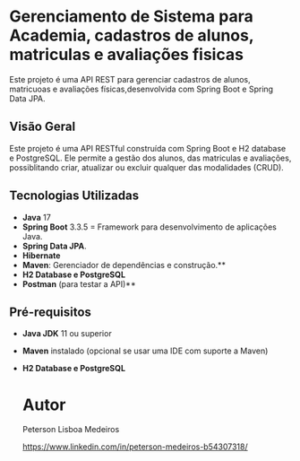 # Gerenciamento de Sistema para Academia, cadastros de alunos, matriculas e avaliações fisicas
Este projeto é uma API REST para gerenciar cadastros de alunos, matricuoas e avaliações físicas,desenvolvida com Spring Boot e Spring Data JPA.

## Visão Geral
Este projeto é uma API RESTful construída com Spring Boot e H2 database e PostgreSQL. Ele permite a gestão dos alunos, das matriculas e avaliações, possiblitando criar, atualizar ou excluir qualquer das modalidades (CRUD).

## Tecnologias Utilizadas

- **Java** 17
- **Spring Boot** 3.3.5 = Framework para desenvolvimento de aplicações Java.
- **Spring Data JPA**.
- **Hibernate**
- **Maven**: Gerenciador de dependências e construção.**
- **H2 Database e PostgreSQL**
- **Postman** (para testar a API)**
  
## Pré-requisitos

- **Java JDK** 11 ou superior
- **Maven** instalado (opcional se usar uma IDE com suporte a Maven)
- **H2 Database e PostgreSQL**

   # Autor
   Peterson Lisboa Medeiros

   https://www.linkedin.com/in/peterson-medeiros-b54307318/
